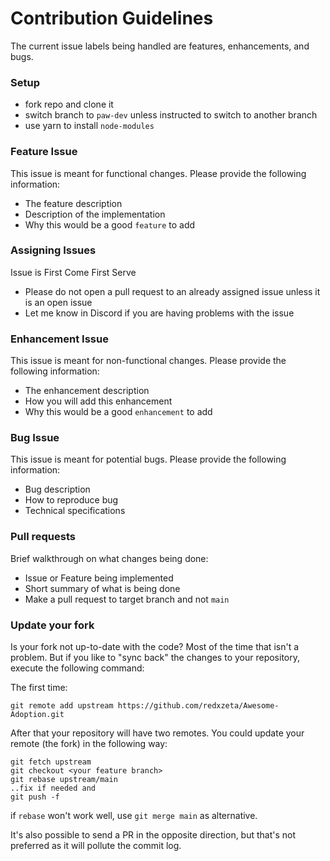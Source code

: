 # Contribution Guidelines

The current issue labels being handled are features, enhancements, and bugs.

### Setup
- fork repo and clone it 
- switch branch to `paw-dev` unless instructed to switch to another branch
- use yarn to install `node-modules`

### Feature Issue

This issue is meant for functional changes. Please provide the following information:

- The feature description
- Description of the implementation
- Why this would be a good `feature` to add

### Assigning Issues

Issue is First Come First Serve

- Please do not open a pull request to an already assigned issue unless it is an open issue
- Let me know in Discord if you are having problems with the issue

### Enhancement Issue

This issue is meant for non-functional changes. Please provide the following information:

- The enhancement description
- How you will add this enhancement
- Why this would be a good `enhancement` to add

### Bug Issue

This issue is meant for potential bugs. Please provide the following information:

- Bug description
- How to reproduce bug
- Technical specifications

### Pull requests

Brief walkthrough on what changes being done:

- Issue or Feature being implemented
- Short summary of what is being done
- Make a pull request to target branch and not `main`

### Update your fork

Is your fork not up-to-date with the code? Most of the time that isn't a problem. But if you like to "sync back" the changes to your repository, execute the following command:

The first time:

```
git remote add upstream https://github.com/redxzeta/Awesome-Adoption.git
```

After that your repository will have two remotes. You could update your remote (the fork) in the following way:

```
git fetch upstream
git checkout <your feature branch>
git rebase upstream/main
..fix if needed and
git push -f
```

if `rebase` won't work well, use `git merge main` as alternative.

It's also possible to send a PR in the opposite direction, but that's not preferred as it will pollute the commit log.
